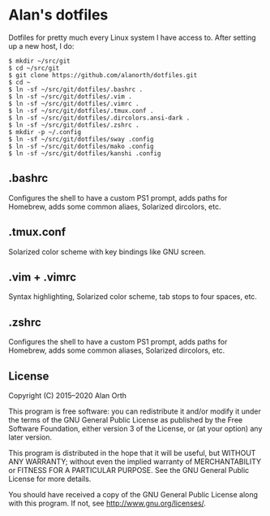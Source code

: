 # Alan's dotfiles
Dotfiles for pretty much every Linux system I have access to. After setting up a new host, I do:

```console
$ mkdir ~/src/git
$ cd ~/src/git
$ git clone https://github.com/alanorth/dotfiles.git
$ cd ~
$ ln -sf ~/src/git/dotfiles/.bashrc .
$ ln -sf ~/src/git/dotfiles/.vim .
$ ln -sf ~/src/git/dotfiles/.vimrc .
$ ln -sf ~/src/git/dotfiles/.tmux.conf .
$ ln -sf ~/src/git/dotfiles/.dircolors.ansi-dark .
$ ln -sf ~/src/git/dotfiles/.zshrc .
$ mkdir -p ~/.config
$ ln -sf ~/src/git/dotfiles/sway .config
$ ln -sf ~/src/git/dotfiles/mako .config
$ ln -sf ~/src/git/dotfiles/kanshi .config
```

## .bashrc
Configures the shell to have a custom PS1 prompt, adds paths for Homebrew, adds some common aliaes, Solarized dircolors, etc.

## .tmux.conf
Solarized color scheme with key bindings like GNU screen.

## .vim + .vimrc
Syntax highlighting, Solarized color scheme, tab stops to four spaces, etc.

## .zshrc
Configures the shell to have a custom PS1 prompt, adds paths for Homebrew, adds some common aliases, Solarized dircolors, etc.

## License
Copyright (C) 2015–2020  Alan Orth

This program is free software: you can redistribute it and/or modify
it under the terms of the GNU General Public License as published by
the Free Software Foundation, either version 3 of the License, or
(at your option) any later version.

This program is distributed in the hope that it will be useful,
but WITHOUT ANY WARRANTY; without even the implied warranty of
MERCHANTABILITY or FITNESS FOR A PARTICULAR PURPOSE.  See the
GNU General Public License for more details.

You should have received a copy of the GNU General Public License
along with this program.  If not, see <http://www.gnu.org/licenses/>.
